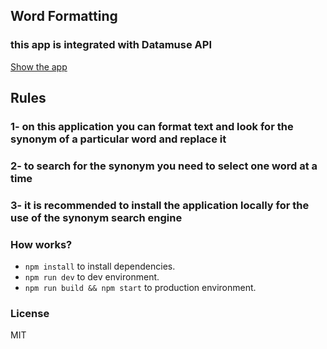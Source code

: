 ## Word Formatting

### this app is integrated with Datamuse API

[Show the app](https://ae-frontend-texteditor-reactjs-skeleton.sotodario3.now.sh/)

## Rules

### 1- on this application you can format text and look for the synonym of a particular word and replace it

### 2- to search for the synonym you need to select one word at a time

### 3- it is recommended to install the application locally for the use of the synonym search engine

### How works?

* `npm install` to install dependencies.
* `npm run dev` to dev environment.
* `npm run build && npm start` to production environment.

### License

MIT
